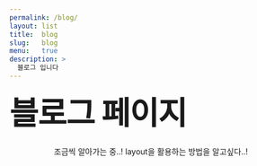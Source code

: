 ```yaml
---
permalink: /blog/
layout: list
title:  blog
slug:   blog
menu:   true
description: >
  블로그 입니다
---
```




<style type="text/css" media="screen">
  .container {
    margin: 10px auto;
    max-width: 100%;
    text-align: center;
  }
  h1 {
    margin: 30px 0;
    font-size: 4em;
    line-height: 1;
    letter-spacing: -1px;
    text-align: left;
  }
</style>

<div class="container">
  <h1>블로그 페이지</h1>
  <p>조금씩 알아가는 중..! layout을 활용하는 방법을 알고싶다..!</p>
</div>
